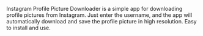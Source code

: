Instagram Profile Picture Downloader is a simple app for downloading profile pictures from Instagram. Just enter the username, and the app will automatically download and save the profile picture in high resolution. Easy to install and use.

